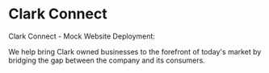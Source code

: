 # Clark Connect

Clark Connect - Mock Website Deployment:

We help bring Clark owned businesses to the forefront of today's market by bridging the gap between the company and its consumers.

